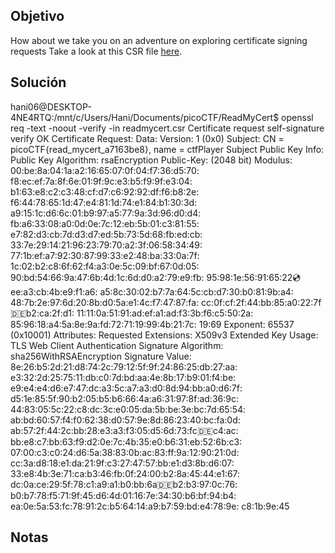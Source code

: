 ## Objetivo
How about we take you on an adventure on exploring certificate signing requests Take a look at this CSR file [here](https://artifacts.picoctf.net/c/420/readmycert.csr).
## Solución
hani06@DESKTOP-4NE4RTQ:/mnt/c/Users/Hani/Documents/picoCTF/ReadMyCert$ openssl req -text -noout -verify -in readmycert.csr
Certificate request self-signature verify OK
Certificate Request:
    Data:
        Version: 1 (0x0)
        Subject: CN = picoCTF{read_mycert_a7163be8}, name = ctfPlayer
        Subject Public Key Info:
            Public Key Algorithm: rsaEncryption
                Public-Key: (2048 bit)
                Modulus:
                    00:be:8a:04:1a:a2:16:65:07:0f:04:f7:36:d5:70:
                    f8:ec:ef:7a:8f:6e:01:9f:9c:e3:b5:f9:9f:e3:04:
                    b1:63:e8:c2:c3:48:cf:d7:c6:92:92:df:f6:b8:2e:
                    f6:44:78:65:1d:47:e4:81:1d:74:e1:84:b1:30:3d:
                    a9:15:1c:d6:6c:01:b9:97:a5:77:9a:3d:96:d0:d4:
                    fb:a6:33:08:a0:0d:0e:7c:12:eb:5b:01:c3:81:55:
                    e7:82:d3:cb:7d:d3:d7:ed:5b:73:5d:68:fb:ed:cb:
                    33:7e:29:14:21:96:23:79:70:a2:3f:06:58:34:49:
                    77:1b:ef:a7:92:30:87:99:33:e2:48:ba:33:0a:7f:
                    1c:02:b2:c8:6f:62:f4:a3:0e:5c:09:bf:67:0d:05:
                    90:bd:54:66:9a:47:6b:4d:1c:6d:d0:a2:79:e9:fb:
                    95:98:1e:56:91:65:22:cd:ee:a3:cb:4b:e9:f1:a6:
                    a5:8c:30:02:b7:7a:64:5c:cb:d7:30:b0:81:9b:a4:
                    48:7b:2e:97:6d:20:8b:d0:5a:e1:4c:f7:47:87:fa:
                    cc:0f:cf:2f:44:bb:85:a0:22:7f:de:b2:ca:2f:d1:
                    11:11:0a:51:91:ad:ef:a1:ad:f3:3b:f6:c5:50:2a:
                    85:96:18:a4:5a:8e:9a:fd:72:71:19:99:4b:21:7c:
                    19:69
                Exponent: 65537 (0x10001)
        Attributes:
            Requested Extensions:
                X509v3 Extended Key Usage:
                    TLS Web Client Authentication
    Signature Algorithm: sha256WithRSAEncryption
    Signature Value:
        8e:26:b5:2d:21:d8:74:2c:79:12:5f:9f:24:86:25:db:27:aa:
        e3:32:2d:25:75:11:db:c0:7d:bd:aa:4e:8b:17:b9:01:f4:be:
        e9:e4:e4:d6:e7:47:dc:a3:5c:a7:a3:d0:8d:94:bb:a0:d6:7f:
        d5:1e:85:5f:90:b2:05:b5:b6:66:4a:a6:31:97:8f:ad:36:9c:
        44:83:05:5c:22:c8:dc:3c:e0:05:da:5b:be:3e:bc:7d:65:54:
        ab:bd:60:57:f4:f0:62:38:d0:57:9e:8d:86:23:40:bc:fa:0d:
        ab:57:2f:44:2c:bb:28:e3:a3:f3:05:d5:6d:73:fc:de:c4:ac:
        bb:e8:c7:bb:63:f9:d2:0e:7c:4b:35:e0:b6:31:eb:52:6b:c3:
        07:00:c3:c0:24:d6:5a:38:83:0b:ac:83:ff:9a:12:90:21:0d:
        cc:3a:d8:18:e1:da:21:9f:c3:27:47:57:bb:e1:d3:8b:d6:07:
        33:e8:4b:3e:71:ca:b3:46:fb:0f:24:00:b2:8a:45:44:e1:67:
        dc:0a:ce:29:5f:78:c1:a9:a1:b0:bb:6a:de:b2:b3:97:0c:76:
        b0:b7:78:f5:71:9f:45:d6:4d:01:16:7e:34:30:b6:bf:94:b4:
        ea:0e:5a:53:fc:78:91:2c:b5:64:14:a9:b7:59:bd:e4:78:9e:
        c8:1b:9e:45
## Notas
